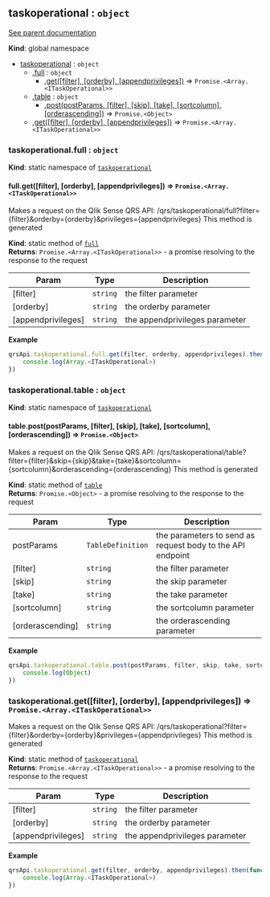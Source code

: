 <a name="taskoperational"></a>
## taskoperational : <code>object</code>
[See parent documentation](qrs.md)

**Kind**: global namespace  

* [taskoperational](#taskoperational) : <code>object</code>
  * [.full](#taskoperational.full) : <code>object</code>
    * [.get([filter], [orderby], [appendprivileges])](#taskoperational.full.get) ⇒ <code>Promise.&lt;Array.&lt;ITaskOperational&gt;&gt;</code>
  * [.table](#taskoperational.table) : <code>object</code>
    * [.post(postParams, [filter], [skip], [take], [sortcolumn], [orderascending])](#taskoperational.table.post) ⇒ <code>Promise.&lt;Object&gt;</code>
  * [.get([filter], [orderby], [appendprivileges])](#taskoperational.get) ⇒ <code>Promise.&lt;Array.&lt;ITaskOperational&gt;&gt;</code>

<a name="taskoperational.full"></a>
### taskoperational.full : <code>object</code>
**Kind**: static namespace of <code>[taskoperational](#taskoperational)</code>  
<a name="taskoperational.full.get"></a>
#### full.get([filter], [orderby], [appendprivileges]) ⇒ <code>Promise.&lt;Array.&lt;ITaskOperational&gt;&gt;</code>
Makes a request on the Qlik Sense QRS API:
/qrs/taskoperational/full?filter={filter}&orderby={orderby}&privileges={appendprivileges}
This method is generated

**Kind**: static method of <code>[full](#taskoperational.full)</code>  
**Returns**: <code>Promise.&lt;Array.&lt;ITaskOperational&gt;&gt;</code> - a promise resolving to the response to the request  

| Param | Type | Description |
| --- | --- | --- |
| [filter] | <code>string</code> | the filter parameter |
| [orderby] | <code>string</code> | the orderby parameter |
| [appendprivileges] | <code>string</code> | the appendprivileges parameter |

**Example**  
```javascript
qrsApi.taskoperational.full.get(filter, orderby, appendprivileges).then(function(Array.<ITaskOperational>) {
	console.log(Array.<ITaskOperational>)
})
```
<a name="taskoperational.table"></a>
### taskoperational.table : <code>object</code>
**Kind**: static namespace of <code>[taskoperational](#taskoperational)</code>  
<a name="taskoperational.table.post"></a>
#### table.post(postParams, [filter], [skip], [take], [sortcolumn], [orderascending]) ⇒ <code>Promise.&lt;Object&gt;</code>
Makes a request on the Qlik Sense QRS API:
/qrs/taskoperational/table?filter={filter}&skip={skip}&take={take}&sortcolumn={sortcolumn}&orderascending={orderascending}
This method is generated

**Kind**: static method of <code>[table](#taskoperational.table)</code>  
**Returns**: <code>Promise.&lt;Object&gt;</code> - a promise resolving to the response to the request  

| Param | Type | Description |
| --- | --- | --- |
| postParams | <code>TableDefinition</code> | the parameters to send as request body to the API endpoint |
| [filter] | <code>string</code> | the filter parameter |
| [skip] | <code>string</code> | the skip parameter |
| [take] | <code>string</code> | the take parameter |
| [sortcolumn] | <code>string</code> | the sortcolumn parameter |
| [orderascending] | <code>string</code> | the orderascending parameter |

**Example**  
```javascript
qrsApi.taskoperational.table.post(postParams, filter, skip, take, sortcolumn, orderascending).then(function(Object) {
	console.log(Object)
})
```
<a name="taskoperational.get"></a>
### taskoperational.get([filter], [orderby], [appendprivileges]) ⇒ <code>Promise.&lt;Array.&lt;ITaskOperational&gt;&gt;</code>
Makes a request on the Qlik Sense QRS API:
/qrs/taskoperational?filter={filter}&orderby={orderby}&privileges={appendprivileges}
This method is generated

**Kind**: static method of <code>[taskoperational](#taskoperational)</code>  
**Returns**: <code>Promise.&lt;Array.&lt;ITaskOperational&gt;&gt;</code> - a promise resolving to the response to the request  

| Param | Type | Description |
| --- | --- | --- |
| [filter] | <code>string</code> | the filter parameter |
| [orderby] | <code>string</code> | the orderby parameter |
| [appendprivileges] | <code>string</code> | the appendprivileges parameter |

**Example**  
```javascript
qrsApi.taskoperational.get(filter, orderby, appendprivileges).then(function(Array.<ITaskOperational>) {
	console.log(Array.<ITaskOperational>)
})
```
